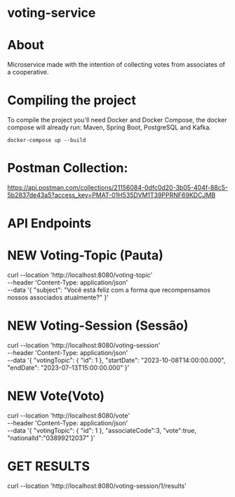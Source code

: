 # voting-service

# About

Microservice made with the intention of collecting votes from associates of a cooperative.

# Compiling the project

To compile the project you'll need Docker and Docker Compose, the docker compose will already run: Maven, Spring Boot, PostgreSQL and Kafka.

```docker-compose up --build```

# Postman Collection: 
https://api.postman.com/collections/21156084-0dfc0d20-3b05-404f-88c5-5b2837de43a5?access_key=PMAT-01H535DVM1T39PPRNF69KDCJMB

# API Endpoints

# NEW Voting-Topic (Pauta)
curl --location 'http://localhost:8080/voting-topic' \
--header 'Content-Type: application/json' \
--data '{
"subject": "Você está feliz com a forma que recompensamos nossos associados atualmente?"
}'

# NEW Voting-Session (Sessão)
curl --location 'http://localhost:8080/voting-session' \
--header 'Content-Type: application/json' \
--data '{
"votingTopic": {
"id": 1
},
"startDate": "2023-10-08T14:00:00.000",
"endDate": "2023-07-13T15:00:00.000"
}'

# NEW Vote(Voto)
curl --location 'http://localhost:8080/vote' \
--header 'Content-Type: application/json' \
--data '{
"votingTopic": {
"id": 1
},
"associateCode":3,
"vote":true,
"nationalId":"03899212037"
}'

# GET RESULTS
curl --location 'http://localhost:8080/voting-session/1/results'